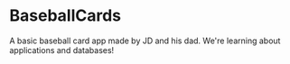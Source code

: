 # BaseballCards
A basic baseball card app made by JD and his dad. We're learning about applications and databases!
